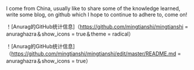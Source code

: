 I come from China, usually like to share some of the knowledge learned, write some blog, on github which I hope to continue to adhere to, come on!

！[Anurag的GitHub统计信息]（https://github.com/mingtianshi/mingtianshi = anuraghazra＆show_icons = true＆theme = radical）

！[Anurag的GitHub统计信息]（https://github.com/mingtianshi/mingtianshi/edit/master/README.md = anuraghazra＆show_icons = true）
